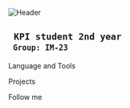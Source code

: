 ![Header](https://github.com/qrqwqeqt/qrqwqeqt/blob/main/header.gif)


## <code> KPI student 2nd year <code> Group: IM-23</code> </code>

Language and Tools

Projects

Follow me